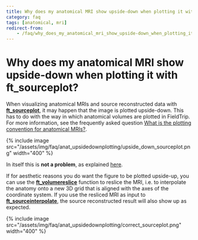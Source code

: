 ```yaml
---
title: Why does my anatomical MRI show upside-down when plotting it with ft_sourceplot?
category: faq
tags: [anatomical, mri]
redirect-from:
    - /faq/why_does_my_anatomical_mri_show_upside-down_when_plotting_it_with_ft_sourceplot/
---
```


# Why does my anatomical MRI show upside-down when plotting it with ft_sourceplot?

When visualizing anatomical MRIs and source reconstructed data with **[ft_sourceplot](/reference/ft_sourceplot)**, it may happen that the image is plotted upside-down. This has to do with the way in which anatomical volumes are plotted in FieldTrip. For more information, see the frequently asked question [What is the plotting convention for anatomical MRIs?](/faq/anat_plottingconvention).

{% include image src="/assets/img/faq/anat_upsidedownplotting/upside_down_sourceplot.png" width="400" %}

In itself this is **not a problem**, as explained [here](/faq/anat_upsidedown).

If for aesthetic reasons you do want the figure to be plotted upside-up, you can use the **[ft_volumereslice](/reference/ft_volumereslice)** function to reslice the MRI, i.e. to interpolate the anatomy onto a new 3D grid that is aligned with the axes of the coordinate system. If you use the resliced MRI as input to **[ft_sourceinterpolate](/reference/ft_sourceinterpolate)**, the source reconstructed result will also show up as expected.

{% include image src="/assets/img/faq/anat_upsidedownplotting/correct_sourceplot.png" width="400" %}
